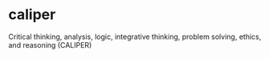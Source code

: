 # caliper
Critical thinking, analysis, logic, integrative thinking, problem solving, ethics, and reasoning (CALIPER)
